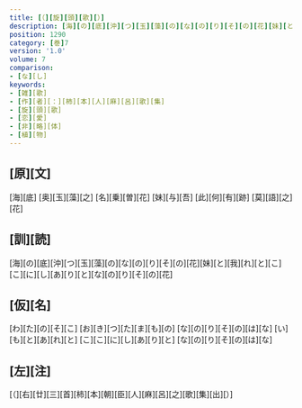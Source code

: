```yaml
---
title: [（][旋][頭][歌][）]
description: [海][の][底][沖][つ][玉][藻][の][な][の][り][そ][の][花][妹][と][我][れ][と][こ][こ][に][し][あ][り][と][な][の][り][そ][の][花]
position: 1290
category: [巻]7
version: '1.0'
volume: 7
comparison:
- [な][し]
keywords:
- [雑][歌]
- [作][者][：][柿][本][人][麻][呂][歌][集]
- [旋][頭][歌]
- [恋][愛]
- [非][略][体]
- [植][物]
---
```


## [原][文]

[海][底] [奥][玉][藻][之] [名][乗][曽][花] [妹][与][吾] [此][何][有][跡] [莫][語][之][花]

## [訓][読]

[海][の][底][沖][つ][玉][藻][の][な][の][り][そ][の][花][妹][と][我][れ][と][こ][こ][に][し][あ][り][と][な][の][り][そ][の][花]

## [仮][名]

[わ][た][の][そ][こ] [お][き][つ][た][ま][も][の] [な][の][り][そ][の][は][な] [い][も][と][あ][れ][と] [こ][こ][に][し][あ][り][と] [な][の][り][そ][の][は][な]

## [左][注]

[（][右][廿][三][首][柿][本][朝][臣][人][麻][呂][之][歌][集][出][）]
